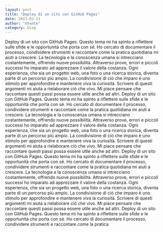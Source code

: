 ```yaml
---
layout: post
title: "Deploy di un sito con GitHub Pages"
date: 2023-02-21
author: "Utente"
category: blog
---
```


Deploy di un sito con GitHub Pages. Questo tema mi ha spinto a riflettere sulle sfide e le opportunità che porta con sé. Ho cercato di documentare il processo, condividere strumenti e raccontare come la pratica quotidiana mi aiuti a crescere. La tecnologia e la conoscenza umana si intrecciano costantemente, offrendo nuove possibilità. Attraverso prove, errori e piccoli successi ho imparato ad apprezzare il valore della costanza. Ogni esperienza, che sia un progetto web, una foto o una ricerca storica, diventa parte di un percorso più ampio. La condivisione di ciò che imparo è uno stimolo per approfondire e mantenere viva la curiosità. Scrivere di questi argomenti mi aiuta a rielaborare ciò che vivo. Mi piace pensare che raccontare questi passi possa essere utile anche ad altri. Deploy di un sito con GitHub Pages. Questo tema mi ha spinto a riflettere sulle sfide e le opportunità che porta con sé. Ho cercato di documentare il processo, condividere strumenti e raccontare come la pratica quotidiana mi aiuti a crescere. La tecnologia e la conoscenza umana si intrecciano costantemente, offrendo nuove possibilità. Attraverso prove, errori e piccoli successi ho imparato ad apprezzare il valore della costanza. Ogni esperienza, che sia un progetto web, una foto o una ricerca storica, diventa parte di un percorso più ampio. La condivisione di ciò che imparo è uno stimolo per approfondire e mantenere viva la curiosità. Scrivere di questi argomenti mi aiuta a rielaborare ciò che vivo. Mi piace pensare che raccontare questi passi possa essere utile anche ad altri. Deploy di un sito con GitHub Pages. Questo tema mi ha spinto a riflettere sulle sfide e le opportunità che porta con sé. Ho cercato di documentare il processo, condividere strumenti e raccontare come la pratica quotidiana mi aiuti a crescere. La tecnologia e la conoscenza umana si intrecciano costantemente, offrendo nuove possibilità. Attraverso prove, errori e piccoli successi ho imparato ad apprezzare il valore della costanza. Ogni esperienza, che sia un progetto web, una foto o una ricerca storica, diventa parte di un percorso più ampio. La condivisione di ciò che imparo è uno stimolo per approfondire e mantenere viva la curiosità. Scrivere di questi argomenti mi aiuta a rielaborare ciò che vivo. Mi piace pensare che raccontare questi passi possa essere utile anche ad altri. Deploy di un sito con GitHub Pages. Questo tema mi ha spinto a riflettere sulle sfide e le opportunità che porta con sé. Ho cercato di documentare il processo, condividere strumenti e raccontare come la pratica
